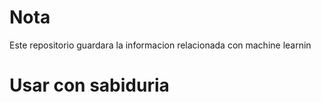 # Nota
Este repositorio guardara la informacion relacionada con machine learnin
# Usar con sabiduria